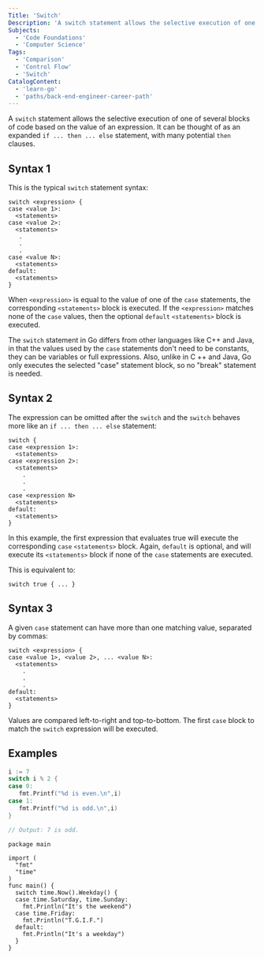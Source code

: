 ```yaml
---
Title: 'Switch'
Description: 'A switch statement allows the selective execution of one of several blocks of code based on the value of an expression.'
Subjects:
  - 'Code Foundations'
  - 'Computer Science'
Tags:
  - 'Comparison'
  - 'Control Flow'
  - 'Switch'
CatalogContent:
  - 'learn-go'
  - 'paths/back-end-engineer-career-path'
---
```


A `switch` statement allows the selective execution of one of several blocks of code based on the value of an expression. It can be thought of as an expanded `if ... then ... else` statement, with many potential `then` clauses.

## Syntax 1

This is the typical `switch` statement syntax:

```pseudo
switch <expression> {
case <value 1>:
  <statements>
case <value 2>:
  <statements>
   .
   .
   .
case <value N>:
  <statements>
default:
  <statements>
}
```

When `<expression>` is equal to the value of one of the `case` statements, the corresponding `<statements>` block is executed. If the `<expression>` matches none of the `case` values, then the optional `default` `<statements>` block is executed.

The `switch` statement in Go differs from other languages like C++ and Java, in that the values used by the `case` statements don't need to be constants, they can be variables or full expressions. Also, unlike in C ++ and Java, Go only executes the selected "case" statement block, so no "break" statement is needed.

## Syntax 2

The expression can be omitted after the `switch` and the `switch` behaves more like an `if ... then ... else` statement:

```pseudo
switch {
case <expression 1>:
  <statements>
case <expression 2>:
  <statements>
    .
    .
    .
case <expression N>
  <statements>
default:
  <statements>
}
```

In this example, the first expression that evaluates true will execute the corresponding `case` `<statements>` block. Again, `default` is optional, and will execute its `<statements>` block if none of the `case` statements are executed.

This is equivalent to:

```pseudo
switch true { ... }
```

## Syntax 3

A given `case` statement can have more than one matching value, separated by commas:

```pseudo
switch <expression> {
case <value 1>, <value 2>, ... <value N>:
  <statements>
    .
    .
    .
default:
  <statements>
}
```

Values are compared left-to-right and top-to-bottom. The first `case` block to match the `switch` expression will be executed.

## Examples

```go
i := 7
switch i % 2 {
case 0:
   fmt.Printf("%d is even.\n",i)
case 1:
   fmt.Printf("%d is odd.\n",i)
}

// Output: 7 is odd.
```

```codebyte/go
package main

import (
  "fmt"
  "time"
)
func main() {
  switch time.Now().Weekday() {
  case time.Saturday, time.Sunday:
    fmt.Println("It's the weekend")
  case time.Friday:
    fmt.Println("T.G.I.F.")
  default:
    fmt.Println("It's a weekday")
  }
}
```
